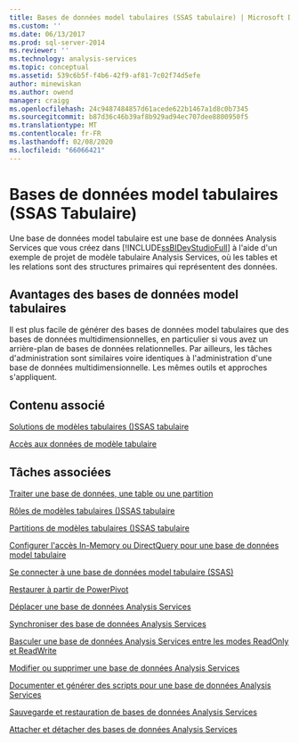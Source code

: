 ```yaml
---
title: Bases de données model tabulaires (SSAS tabulaire) | Microsoft Docs
ms.custom: ''
ms.date: 06/13/2017
ms.prod: sql-server-2014
ms.reviewer: ''
ms.technology: analysis-services
ms.topic: conceptual
ms.assetid: 539c6b5f-f4b6-42f9-af81-7c02f74d5efe
author: minewiskan
ms.author: owend
manager: craigg
ms.openlocfilehash: 24c9487484857d61acede622b1467a1d8c0b7345
ms.sourcegitcommit: b87d36c46b39af8b929ad94ec707dee8800950f5
ms.translationtype: MT
ms.contentlocale: fr-FR
ms.lasthandoff: 02/08/2020
ms.locfileid: "66066421"
---
```

# <a name="tabular-model-databases-ssas-tabular"></a>Bases de données model tabulaires (SSAS Tabulaire)
  Une base de données model tabulaire est une base de données Analysis Services que vous créez dans [!INCLUDE[ssBIDevStudioFull](../../includes/ssbidevstudiofull-md.md)] à l'aide d'un exemple de projet de modèle tabulaire Analysis Services, où les tables et les relations sont des structures primaires qui représentent des données.  
  
## <a name="benefits-of-using-tabular-model-databases"></a>Avantages des bases de données model tabulaires  
 Il est plus facile de générer des bases de données model tabulaires que des bases de données multidimensionnelles, en particulier si vous avez un arrière-plan de bases de données relationnelles. Par ailleurs, les tâches d'administration sont similaires voire identiques à l'administration d'une base de données multidimensionnelle. Les mêmes outils et approches s'appliquent.  
  
## <a name="related-content"></a>Contenu associé  
 [Solutions de modèles tabulaires &#40;&#41;SSAS tabulaire](../tabular-model-solutions-ssas-tabular.md)  
  
 [Accès aux données de modèle tabulaire](tabular-model-data-access.md)  
  
## <a name="related-tasks"></a>Tâches associées  
 [Traiter une base de données, une table ou une partition](process-database-table-or-partition-analysis-services.md)  
  
 [Rôles de modèles tabulaires &#40;&#41;SSAS tabulaire](tabular-model-roles-ssas-tabular.md)  
  
 [Partitions de modèles tabulaires &#40;&#41;SSAS tabulaire](tabular-model-partitions-ssas-tabular.md)  
  
 [Configurer l'accès In-Memory ou DirectQuery pour une base de données model tabulaire](enable-directquery-mode-in-ssms.md)  
  
 [Se connecter à une base de données model tabulaire &#40;SSAS&#41;](connect-to-a-tabular-model-database-ssas.md)  
  
 [Restaurer à partir de PowerPivot](restore-from-power-pivot.md)  
  
 [Déplacer une base de données Analysis Services](../multidimensional-models/move-an-analysis-services-database.md)  
  
 [Synchroniser des base de données Analysis Services](../multidimensional-models/synchronize-analysis-services-databases.md)  
  
 [Basculer une base de données Analysis Services entre les modes ReadOnly et ReadWrite](../multidimensional-models/switch-an-analysis-services-database-between-readonly-and-readwrite-modes.md)  
  
 [Modifier ou supprimer une base de données Analysis Services](../multidimensional-models/modify-or-delete-an-analysis-services-database.md)  
  
 [Documenter et générer des scripts pour une base de données Analysis Services](../multidimensional-models/document-and-script-an-analysis-services-database.md)  
  
 [Sauvegarde et restauration de bases de données Analysis Services](../multidimensional-models/backup-and-restore-of-analysis-services-databases.md)  
  
 [Attacher et détacher des bases de données Analysis Services](../multidimensional-models/attach-and-detach-analysis-services-databases.md)  
  
  
